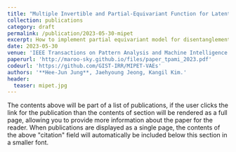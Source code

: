 ```yaml
---
title: "Multiple Invertible and Partial-Equivariant Function for Latent Vector Transformation to Enhance Disentanglement in VAEs"
collection: publications
category: draft
permalink: /publication/2023-05-30-mipet
excerpt: How to implement partial equivariant model for disentanglement learning?
date: 2023-05-30
venue: 'IEEE Transactions on Pattern Analysis and Machine Intelligence (under review)'
paperurl: 'http://maroo-sky.github.io/files/paper_tpami_2023.pdf'
codeurl: 'https://github.com/GIST-IRR/MIPET-VAEs'
authors: '**Hee-Jun Jung**, Jaehyoung Jeong, Kangil Kim.'
header:
  teaser: mipet.jpg
---
```


The contents above will be part of a list of publications, if the user clicks the link for the publication than the contents of section will be rendered as a full page, allowing you to provide more information about the paper for the reader. When publications are displayed as a single page, the contents of the above "citation" field will automatically be included below this section in a smaller font.
